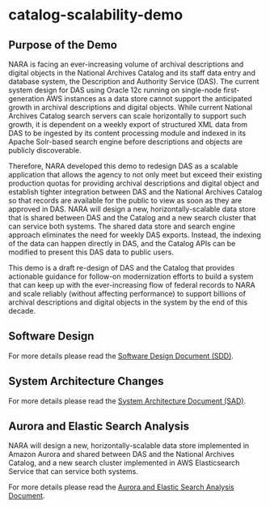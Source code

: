 # catalog-scalability-demo
## Purpose of the Demo
NARA is facing an ever-increasing volume of archival descriptions and digital objects in the National Archives Catalog and its staff data entry and database system, the Description and Authority Service (DAS). The current system design for DAS using Oracle 12c running on single-node first-generation AWS instances as a data store cannot support the anticipated growth in archival descriptions and digital objects. While current National Archives Catalog search servers can scale horizontally to support such growth, it is dependent on a weekly export of structured XML data from DAS to be ingested by its content processing module and indexed in its Apache Solr-based search engine before descriptions and objects are publicly discoverable.

Therefore, NARA developed this demo to redesign DAS as a scalable application that allows the agency to not only meet but exceed their existing production quotas for providing archival descriptions and digital object and establish tighter integration between DAS and the National Archives Catalog so that records are available for the public to view as soon as they are approved in DAS. NARA will design a new, horizontally-scalable data store that is shared between DAS and the Catalog and a new search cluster that can service both systems. The shared data store and search engine approach eliminates the need for weekly DAS exports. Instead, the indexing of the data can happen directly in DAS, and the Catalog APIs can be modified to present this DAS data to public users.

This demo is a draft re-design of DAS and the Catalog that provides actionable guidance for follow-on modernization efforts to build a system that can keep up with the ever-increasing flow of federal records to NARA and scale reliably (without affecting performance) to support billions of archival descriptions and digital objects in the system by the end of this decade.

## Software Design
For more details please read the [Software Design Document (SDD)](https://github.com/usnationalarchives/catalog-scalability-demo/blob/master/documentation/html/TO5_Software_Design_Doc_v1_0_11_15_2017_Final.html).

## System Architecture Changes
For more details please read the [System Architecture Document (SAD)](https://github.com/usnationalarchives/catalog-scalability-demo/blob/master/documentation/html/TO5_System_Architecture_Doc_v1_11_15_2017_Final.html).

## Aurora and Elastic Search Analysis
NARA will design a new, horizontally-scalable data store implemented in Amazon Aurora and shared between DAS and the National Archives Catalog, and a new search cluster implemented in AWS Elasticsearch Service that can service both systems.

For more details please read the [Aurora and Elastic Search Analysis Document](https://github.com/usnationalarchives/catalog-scalability-demo/blob/master/documentation/html/AWS-AuroraandElasticSearchAnalysisDocument_v1_11152017_Final.html).
